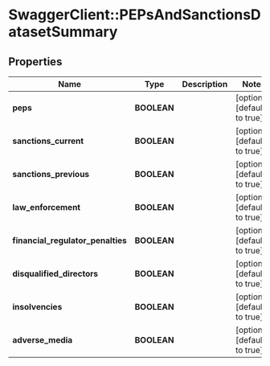 # SwaggerClient::PEPsAndSanctionsDatasetSummary

## Properties
Name | Type | Description | Notes
------------ | ------------- | ------------- | -------------
**peps** | **BOOLEAN** |  | [optional] [default to true]
**sanctions_current** | **BOOLEAN** |  | [optional] [default to true]
**sanctions_previous** | **BOOLEAN** |  | [optional] [default to true]
**law_enforcement** | **BOOLEAN** |  | [optional] [default to true]
**financial_regulator_penalties** | **BOOLEAN** |  | [optional] [default to true]
**disqualified_directors** | **BOOLEAN** |  | [optional] [default to true]
**insolvencies** | **BOOLEAN** |  | [optional] [default to true]
**adverse_media** | **BOOLEAN** |  | [optional] [default to true]


